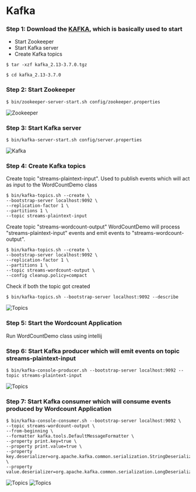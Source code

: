 # Kafka

### Step 1: Download the [KAFKA](https://www.apache.org/dyn/closer.cgi?path=/kafka/3.7.0/kafka_2.13-3.7.0.tgz), which is basically used to start 
- Start Zookeeper
- Start Kafka server
- Create Kafka topics

`$ tar -xzf kafka_2.13-3.7.0.tgz`

`$ cd kafka_2.13-3.7.0`

### Step 2: Start Zookeeper
`$ bin/zookeeper-server-start.sh config/zookeeper.properties`

![Zookeeper](./images/1.png)
### Step 3: Start Kafka server
`$ bin/kafka-server-start.sh config/server.properties`

![Kafka](./images/2.png)

### Step 4: Create Kafka topics
Create topic "streams-plaintext-input". Used to publish events which will act as input to the WordCountDemo class

```
$ bin/kafka-topics.sh --create \
--bootstrap-server localhost:9092 \
--replication-factor 1 \
--partitions 1 \
--topic streams-plaintext-input 
```

Create topic "streams-wordcount-output" WordCountDemo will process "streams-plaintext-input" events and emit events to "streams-wordcount-output".

```
$ bin/kafka-topics.sh --create \
--bootstrap-server localhost:9092 \
--replication-factor 1 \
--partitions 1 \
--topic streams-wordcount-output \
--config cleanup.policy=compact
```

Check if both the topic got created

`$ bin/kafka-topics.sh --bootstrap-server localhost:9092 --describe`

![Topics](./images/3.png)

### Step 5: Start the Wordcount Application
Run WordCountDemo class using intellij

### Step 6: Start Kafka producer which will emit events on topic streams-plaintext-input

```
$ bin/kafka-console-producer.sh --bootstrap-server localhost:9092 --topic streams-plaintext-input
```

![Topics](./images/4.png)

### Step 7: Start Kafka consumer which will consume events produced by Wordcount Application

```
$ bin/kafka-console-consumer.sh --bootstrap-server localhost:9092 \
--topic streams-wordcount-output \
--from-beginning \
--formatter kafka.tools.DefaultMessageFormatter \
--property print.key=true \
--property print.value=true \
--property key.deserializer=org.apache.kafka.common.serialization.StringDeserializer \
--property value.deserializer=org.apache.kafka.common.serialization.LongDeserializer
```
![Topics](./images/5.png)
![Topics](./images/6.png)

